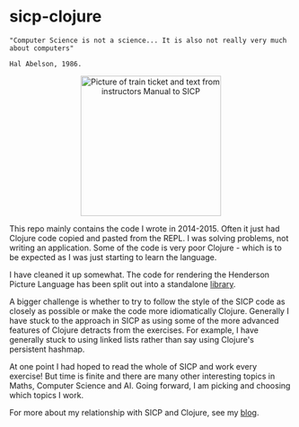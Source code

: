 # sicp-clojure

    "Computer Science is not a science... It is also not really very much about computers"

    Hal Abelson, 1986.

<p align="center">
<img src="https://github.com/rachbowyer/sicp-clojure/blob/rachbowyer/sicp_and_train_ticket.jpg" 
alt="Picture of train ticket and text from instructors Manual to SICP" width="250"/>
</p>

This repo mainly contains the code I wrote in 2014-2015. Often it just had Clojure code copied 
and pasted from the REPL. I was solving problems, not writing an application.
Some of the code is very poor Clojure - which is to be expected as
I was just starting to learn the language.

I have cleaned it up somewhat. The code for rendering the Henderson Picture 
Language has been split out into a standalone 
[library](https://github.com/rachbowyer/henderson).

A bigger challenge is whether to try to follow the style of the SICP code as
closely as possible or make the code more idiomatically Clojure. Generally I
have stuck to the approach in SICP as using some of the more advanced features
of Clojure detracts from the exercises. For example, I have generally stuck to 
using linked lists rather than say using Clojure's persistent hashmap. 

At one point I had hoped to read the whole of SICP and work every exercise! But
time is finite and there are many other interesting topics in Maths, 
Computer Science and AI. Going forward, I am picking and choosing which topics I
work.

For more about my relationship with SICP and Clojure, see my [blog](https://www.bowyer.info/post/sicp-concurrency-and-i).

